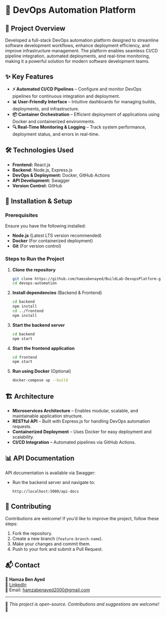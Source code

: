 # 🚀 DevOps Automation Platform

## 📌 Project Overview
Developed a full-stack DevOps automation platform designed to streamline software development workflows, enhance deployment efficiency, and improve infrastructure management. The platform enables seamless CI/CD pipeline integration, automated deployments, and real-time monitoring, making it a powerful solution for modern software development teams.

## ✨ Key Features
- **⚡ Automated CI/CD Pipelines** – Configure and monitor DevOps pipelines for continuous integration and deployment.
- **📊 User-Friendly Interface** – Intuitive dashboards for managing builds, deployments, and infrastructure.
- **📦 Container Orchestration** – Efficient deployment of applications using Docker and containerized environments.
- **🔍 Real-Time Monitoring & Logging** – Track system performance, deployment status, and errors in real-time.

## 🛠️ Technologies Used
- **Frontend:** React.js
- **Backend:** Node.js, Express.js
- **DevOps & Deployment:** Docker, GitHub Actions
- **API Development:** Swagger
- **Version Control:** GitHub

## 🚀 Installation & Setup
### Prerequisites
Ensure you have the following installed:
- **Node.js** (Latest LTS version recommended)
- **Docker** (For containerized deployment)
- **Git** (For version control)

### Steps to Run the Project
1. **Clone the repository**
   ```bash
   git clone https://github.com/hamzabenayed/BuildLab-DevopsPlatform.git
   cd devops-automation
   ```
2. **Install dependencies** (Backend & Frontend)
   ```bash
   cd backend
   npm install
   cd ../frontend
   npm install
   ```
3. **Start the backend server**
   ```bash
   cd backend
   npm start
   ```
4. **Start the frontend application**
   ```bash
   cd frontend
   npm start
   ```
5. **Run using Docker** (Optional)
   ```bash
   docker-compose up --build
   ```

## 🏗️ Architecture
- **Microservices Architecture** – Enables modular, scalable, and maintainable application structure.
- **RESTful API** – Built with Express.js for handling DevOps automation requests.
- **Containerized Deployment** – Uses Docker for easy deployment and scalability.
- **CI/CD Integration** – Automated pipelines via GitHub Actions.

## 📊 API Documentation
API documentation is available via Swagger:
- Run the backend server and navigate to:
  ```
  http://localhost:5000/api-docs
  ```

## 🤝 Contributing
Contributions are welcome! If you’d like to improve the project, follow these steps:
1. Fork the repository.
2. Create a new branch (`feature-branch-name`).
3. Make your changes and commit them.
4. Push to your fork and submit a Pull Request.

## 📬 Contact
📩 **Hamza Ben Ayed**  
📌 [LinkedIn](https://www.linkedin.com/in/hamza-ben-ayed-307ab223b/)  
📧 Email: hamzabenayed2000@gmail.com

---
🔹 *This project is open-source. Contributions and suggestions are welcome!* 🚀
